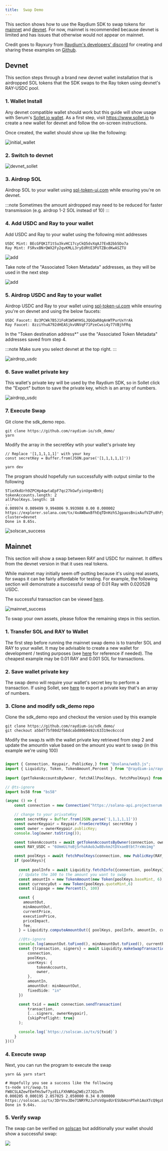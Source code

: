 ```yaml
---
title:  Swap Demo
---
```


This section shows how to use the Raydium SDK to swap tokens for [mainnet](#mainnet) and
[devnet](#devnet). For now, mainnet is recommended because devnet is limited and has issues
that otherwise would not appear on mainnet.

Credit goes to Rayxury from [Raydium's developers' discord](https://discord.com/channels/813741812598439958/813750197423308820) for creating and sharing these examples on [Github](https://github.com/raydium-io/sdk_demo/).

## Devnet

This section steps through a brand new devnet wallet installation that is airdropped
SOL tokens that the SDK swaps to the Ray token using devnet's RAY-USDC pool.

### 1. Wallet Install

Any devnet compatible wallet should work but this guide will show usage
with Serum's [Sollet.io wallet](https://www.sollet.io/). As a first step,
visit https://www.sollet.io to create a new wallet for devnet and follow
the on-screen instructions.

Once created, the wallet should show up like the following:

![initial_wallet](/img/guides/initial_wallet.png)


### 2. Switch to devnet

![devnet_sollet](/img/guides/devnet_sollet.png)

### 3. Airdrop SOL

Airdrop SOL to your wallet using [spl-token-ui.com](https://www.spl-token-ui.com/#/sol-airdrop)
while ensuring you're on devnet.

:::note
Sometimes the amount airdropped may need to be reduced 
for faster transmission (e.g. airdrop 1-2 SOL instead of 10)
:::

### 4. Add USDC and Ray to your wallet

Add USDC and Ray to your wallet using the following mint addresses

```
USDC Mint: BEcGFQK1T1tSu3kvHC17cyCkQ5dvXqAJ7ExB2bb5Do7a
Ray Mint: FSRvxBNrQWX2Fy2qvKMLL3ryEdRtE3PUTZBcdKwASZTU
```

![add](/img/guides/add-ray-wallet.png)

Take note of the "Associated Token Metadata" addresses, as they will be used
in the next step

![add](/img/guides/token_addresses.png)


### 5. Airdrop USDC and Ray to your wallet

Airdrop USDC and Ray to your wallet using [spl-token-ui.com](https://www.spl-token-ui.com/#/sol-airdrop)
while ensuring you're on devnet and using the below faucets:

```
USDC Faucet: Bz3PCWk7B5J1FoR1W5WYHSLJQGQaR8qAnWTPurUxYrAk
Ray Faucet: 8zziYhuA792dHEASjkvUNVqF71PzeCwsi4y77VBjhFRq
```

In the "Token destination address*" use the "Associated Token Metadata" addresses saved from step 4.

:::note
Make sure you select devnet at the top right.
:::

![airdrop_usdc](/img/guides/airdrop_usdc.png)


### 6. Save wallet private key

This wallet's private key will be used by the Raydium SDK, so in Sollet click the "Export" button
to save the private key, which is an array of numbers.

![airdrop_usdc](/img/guides/sollet_export.png)

### 7. Execute Swap

Git clone the sdk_demo repo.

```shell
git clone https://github.com/raydium-io/sdk_demo/
yarn
```

Modify the array in the secretKey wtih your wallet's private key

```tsx
// Replace '[1,1,1,1,1]' with your key
const secretKey = Buffer.from(JSON.parse('[1,1,1,1,1]'))
```


```shell
yarn dev
```

The program should hopefully run successfully with output similar to the following

```
5TieXkdUrh9ZPCHp4qwtaEpF7qc27kGwfyinUge4Bn5j
tokenAccounts.length: 2
allPoolKeys.length: 18
...
0.009974 0.009499 9.994006 9.993988 0.00 0.000002
https://explorer.solana.com/tx/4xAW8wxBfhEqTDnHzhSJgpaosBnixAufVZFu8hFyhS2CTbs2fgbDptQKw4eLvAaQGPVt76uR5u7bbJGEsrhgVmN4?cluster=devnet
Done in 8.65s.
```

![solscan_success](/img/guides/solscan_success.png)

## Mainnet

This section will show a swap between RAY and USDC for mainnet. It differs from
the devnet version in that it uses real tokens.

While mainnet may initially seem off-putting because it's using real assets, for swaps
it can be fairly affordable for testing. For example, the following section will demonstrate
a successful swap of 0.01 Ray with 0.020528 USDC.

The successful transaction can be viewed [here](https://solscan.io/tx/47ZJSDJYYcr2rLQuRwC7PUKtWQ5PrpZXFFzi2yUathsmNUtFQdRQSJ1NGZ71TCjVvZamUoq1DpGJMCAnVDzyA17e).

![mainnet_success](/img/guides/mainnet_success.png)

To swap your own assets, please follow the remaining steps in this section.


### 1. Transfer SOL and RAY to Wallet

The first step before running the mainnet swap demo is to
transfer SOL and RAY to your wallet. It may be advisable to
create a new wallet for development / testing purposes (see [here](#1-wallet-install) 
for reference if needed). The cheapest example may be 0.01 RAY and 0.001 SOL for
transactions.


### 2. Save wallet private key

The swap demo will require your wallet's secret key to perform a transaction. 
If using Sollet, see [here](#6-save-private-key) to export a private key
that's an array of numbers.

### 3. Clone and modify sdk_demo repo

Clone the sdk_demo repo and checkout the version used by this example

```shell
git clone https://github.com/raydium-io/sdk_demo/
git checkout a5bdf75f80d2fb6dcabd80b9492c63319ec6cccd
```

Modify the swap.ts with the wallet private key retrieved from step 2
and update the amountIn value based on the amount you want to swap (in this example
we're using 100)

```ts

import { Connection, Keypair, PublicKey,} from "@solana/web3.js";
import { Liquidity, Token, TokenAmount,Percent } from "@raydium-io/raydium-sdk";
  
import {getTokenAccountsByOwner, fetchAllPoolKeys, fetchPoolKeys} from "./mainnet"

// @ts-ignore
import bs58 from "bs58"

(async () => {
    const connection = new Connection("https://solana-api.projectserum.com", "confirmed");

    // change to your privateKey
    const secretKey = Buffer.from(JSON.parse('1,1,1,1,1]'))
    const ownerKeypair = Keypair.fromSecretKey( secretKey )
    const owner = ownerKeypair.publicKey;
    console.log(owner.toString());

    const tokenAccounts = await getTokenAccountsByOwner(connection, owner)
    const RAY_USDC = "6UmmUiYoBjSrhakAobJw8BvkmJtDVxaeBtbt7rxWo1mg"

    const poolKeys = await fetchPoolKeys(connection, new PublicKey(RAY_USDC))
    if (poolKeys){
      
      const poolInfo = await Liquidity.fetchInfo({connection, poolKeys})
      // Update the 100 to the amount you want to swap
      const amountIn = new TokenAmount(new Token(poolKeys.baseMint, 6), 100)
      const currencyOut = new Token(poolKeys.quoteMint,6)
      const slippage = new Percent(5, 100)

      const {
        amountOut,
        minAmountOut,
        currentPrice,
        executionPrice,
        priceImpact,
        fee,
      } = Liquidity.computeAmountOut({ poolKeys, poolInfo, amountIn, currencyOut, slippage, })

      //@ts-ignore
      console.log(amountOut.toFixed(), minAmountOut.toFixed(), currentPrice.toFixed(), executionPrice.toFixed(), priceImpact.toFixed(), fee.toFixed())
      const {transaction, signers} = await Liquidity.makeSwapTransaction({
          connection,
          poolKeys,
          userKeys: {
              tokenAccounts,
              owner,
          },
          amountIn,
          amountOut: minAmountOut,
          fixedSide: "in"
      })

      const txid = await connection.sendTransaction(
          transaction, 
          [...signers, ownerKeypair],
          {skipPreflight: true}
      );

      console.log(`https://solscan.io/tx/${txid}`)
    }
})()
```

### 4. Execute swap

Next, you can run the program to execute the swap

```shell
yarn && yarn start

# Hopefully you see a success like the following
ts-node src/swap.ts
FW8CSLAZewfEmfHs5wf7yzELLFXhNRGq2WEc27JQ1uTh
0.000205 0.000195 2.057025 2.050000 0.34 0.000000
https://solscan.io/tx/3DrVnvJDe71NRYRzJuYsVdgxdUrESUbHznPTeh1AoXTcQ9gzB8cNcxMnm3C3SxR4CE6FDrsKCwNiCXWfCRfdxDQG
Done in 9.64s.

```

### 5. Verify swap

The swap can be verified on [solscan](https://solscan.io/tx/3DrVnvJDe71NRYRzJuYsVdgxdUrESUbHznPTeh1AoXTcQ9gzB8cNcxMnm3C3SxR4CE6FDrsKCwNiCXWfCRfdxDQG
) but additionally your wallet
should show a successful swap:

![](/img/guides/mainnet_success_wallet.png)
